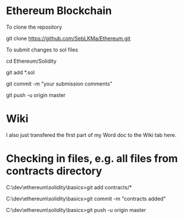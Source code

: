 # Ethereum Blockchain

To clone the repository

git clone https://github.com/SebLKMa/Ethereum.git


To submit changes to sol files

cd Ethereum/Solidity

git add *.sol

git commit -m "your submission comments"

git push -u origin master

# Wiki
I also just transfered the first part of my Word doc to the Wiki tab here.

# Checking in files, e.g. all files from contracts directory
C:\dev\ethereum\solidity\basics>git add contracts/*

C:\dev\ethereum\solidity\basics>git commit -m "contracts added"

C:\dev\ethereum\solidity\basics>git push -u origin master


